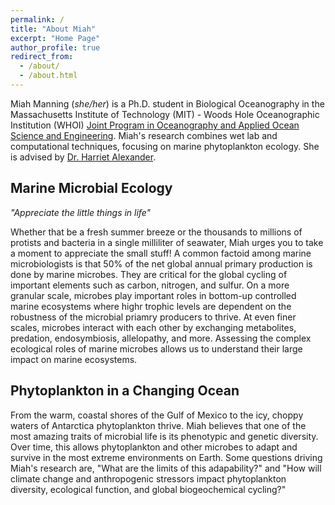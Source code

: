 ```yaml
---
permalink: /
title: "About Miah"
excerpt: "Home Page"
author_profile: true
redirect_from: 
  - /about/
  - /about.html
---
```

Miah Manning (_she/her_) is a Ph.D. student in Biological Oceanography in the Massachusetts Institute of Technology (MIT) - Woods Hole Oceanographic Institution (WHOI) [Joint Program in Oceanography and Applied Ocean Science and Engineering](https://mit.whoi.edu/). Miah's research combines wet lab and computational techniques, focusing on marine phytoplankton ecology. She is advised by [Dr. Harriet Alexander](https://alexanderlabwhoi.github.io/).

Marine Microbial Ecology
---------
_"Appreciate the little things in life"_ 

Whether that be a fresh summer breeze or the thousands to millions of protists and bacteria in a single milliliter of seawater, Miah urges you to take a moment to appreciate the small stuff! A common factoid among marine microbiologists is that 50% of the net global annual primary production is done by marine microbes. They are critical for the global cycling of important elements such as carbon, nitrogen, and sulfur. On a more granular scale, microbes play important roles in bottom-up controlled marine ecosystems where highr trophic levels are dependent on the robustness of the microbial priamry producers to thrive. At even finer scales, microbes interact with each other by exchanging metabolites, predation, endosymbiosis, allelopathy, and more. Assessing the complex ecological roles of marine microbes allows us to understand their large impact on marine ecosystems.

Phytoplankton in a Changing Ocean
---------
From the warm, coastal shores of the Gulf of Mexico to the icy, choppy waters of Antarctica phytoplankton thrive. Miah believes that one of the most amazing traits of microbial life is its phenotypic and genetic diversity. Over time, this allows phytoplankton and other microbes to adapt and survive in the most extreme environments on Earth. Some questions driving Miah's research are, "What are the limits of this adapability?" and "How will climate change and anthropogenic stressors impact phytoplankton diversity, ecological function, and global biogeochemical cycling?" 
